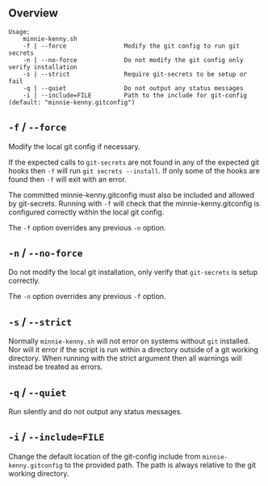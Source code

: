 ## Overview

```console
Usage:
    minnie-kenny.sh
    -f | --force                Modify the git config to run git secrets
    -n | --no-force             Do not modify the git config only verify installation
    -s | --strict               Require git-secrets to be setup or fail
    -q | --quiet                Do not output any status messages
    -i | --include=FILE         Path to the include for git-config (default: "minnie-kenny.gitconfig")
```

## `-f` / `--force`
Modify the local git config if necessary.

If the expected calls to `git-secrets` are not found in any of the expected git hooks then `-f` will run
`git secrets --install`. If only some of the hooks are found then `-f` will exit with an error.

The committed minnie-kenny.gitconfig must also be included and allowed by git-secrets. Running with `-f` will check that
the minnie-kenny.gitconfig is configured correctly within the local git config.

The `-f` option overrides any previous `-n` option.

## `-n` / `--no-force`
Do not modify the local git installation, only verify that `git-secrets` is setup correctly.

The `-n` option overrides any previous `-f` option.

## `-s` / `--strict`
Normally `minnie-kenny.sh` will not error on systems without `git` installed. Nor will it error if the script is run
within a directory outside of a git working directory. When running with the strict argument then all warnings will
instead be treated as errors.

## `-q` / `--quiet`
Run silently and do not output any status messages.

## `-i` / `--include=FILE`
Change the default location of the git-config include from `minnie-kenny.gitconfig` to the provided path. The path is
always relative to the git working directory.
